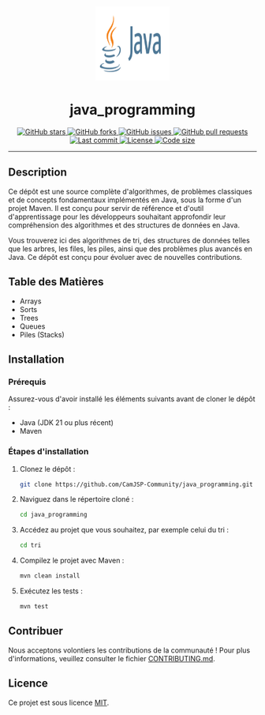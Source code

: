 <!-- Logo -->
<div align="center">
  <img src="./java.svg" alt="Java Logo" width="150" height="150">
</div>

<!-- Title -->
<h1 align="center">java_programming</h1>

<!-- Custom Badge Section -->
<div align="center">

  <!-- Stars Badge -->
  <a href="https://github.com/CamJSP-Community/java_programming/stargazers">
    <img src="https://img.shields.io/github/stars/CamJSP-Community/java_programming?style=for-the-badge" alt="GitHub stars">
  </a>

  <!-- Forks Badge -->
  <a href="https://github.com/CamJSP-Community/java_programming/network/members">
    <img src="https://img.shields.io/github/forks/CamJSP-Community/java_programming?style=for-the-badge" alt="GitHub forks">
  </a>

  <!-- Issues Badge -->
  <a href="https://github.com/CamJSP-Community/java_programming/issues">
    <img src="https://img.shields.io/github/issues/CamJSP-Community/java_programming?style=for-the-badge" alt="GitHub issues">
  </a>

  <!-- Pull Requests Badge -->
  <a href="https://github.com/CamJSP-Community/java_programming/pulls">
    <img src="https://img.shields.io/github/issues-pr/CamJSP-Community/java_programming?style=for-the-badge" alt="GitHub pull requests">
  </a>

  <!-- Last Commit Badge -->
  <a href="https://github.com/CamJSP-Community/java_programming/commits/main">
    <img src="https://img.shields.io/github/last-commit/CamJSP-Community/java_programming?style=for-the-badge" alt="Last commit">
  </a>

  <!-- License Badge -->
  <a href="https://github.com/CamJSP-Community/java_programming/blob/master/LICENSE">
    <img src="https://img.shields.io/github/license/CamJSP-Community/java_programming?style=for-the-badge" alt="License">
  </a>

  <!-- Code Size Badge -->
  <a href="https://github.com/CamJSP-Community/java_programming">
    <img src="https://img.shields.io/github/languages/code-size/CamJSP-Community/java_programming?style=plastic" alt="Code size">
  </a>

</div>


---

## Description

Ce dépôt est une source complète d'algorithmes, de problèmes classiques et de concepts fondamentaux implémentés en Java, sous la forme d'un projet Maven. Il est conçu pour servir de référence et d'outil d'apprentissage pour les développeurs souhaitant approfondir leur compréhension des algorithmes et des structures de données en Java.

Vous trouverez ici des algorithmes de tri, des structures de données telles que les arbres, les files, les piles, ainsi que des problèmes plus avancés en Java. Ce dépôt est conçu pour évoluer avec de nouvelles contributions.

## Table des Matières

- Arrays
- Sorts
- Trees
- Queues
- Piles (Stacks)

## Installation

### Prérequis

Assurez-vous d'avoir installé les éléments suivants avant de cloner le dépôt :

- Java (JDK 21 ou plus récent)
- Maven

### Étapes d'installation

1. Clonez le dépôt :
   ```bash
   git clone https://github.com/CamJSP-Community/java_programming.git
   ```

2. Naviguez dans le répertoire cloné :
   ```bash
   cd java_programming
   ```

3. Accédez au projet que vous souhaitez, par exemple celui du tri :
   ```bash
   cd tri
   ```

4. Compilez le projet avec Maven :
   ```bash
   mvn clean install
   ```

5. Exécutez les tests :
   ```bash
   mvn test
   ```

## Contribuer

Nous acceptons volontiers les contributions de la communauté ! Pour plus d'informations, veuillez consulter le fichier [CONTRIBUTING.md](./CONTRIBUTING.md).

## Licence

Ce projet est sous licence [MIT](./LICENSE).
